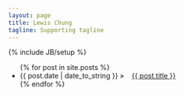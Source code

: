 ```yaml
---
layout: page
title: Lewis Chung
tagline: Supporting tagline
---
```

{% include JB/setup %}
<!--h1>
    Blog Posts:
</h1-->
<ul class="posts">
  {% for post in site.posts %}
    <li><span>{{ post.date | date_to_string }}</span> &raquo;&nbsp;&nbsp;&nbsp; <a href="{{ BASE_PATH }}{{ post.url }}">{{ post.title }}</a></li>
  {% endfor %}
</ul>




